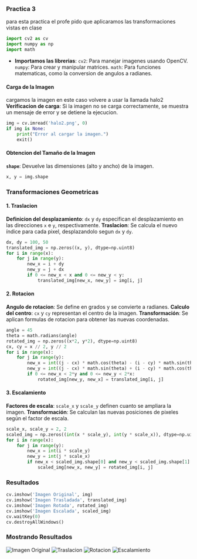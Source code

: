 ### Practica 3
para esta practica el profe pido que aplicaramos las transformaciones vistas en clase

```python
import cv2 as cv
import numpy as np
import math
```
- **Importamos las librerias**: 
  `cv2`: Para manejar imagenes usando OpenCV.
  `numpy`: Para crear y manipular matrices.
  `math`: Para funciones matematicas, como la conversion de angulos a radianes.


#### **Carga de la Imagen**
cargamos la imagen en este caso volvere a usar la llamada halo2
**Verificacion de carga**: Si la imagen no se carga correctamente, se muestra un mensaje de error y se detiene la ejecucion.

```python
img = cv.imread('halo2.png', 0)
if img is None:
    print("Error al cargar la imagen.")
    exit()
```


#### **Obtencion del Tamaño de la Imagen**
 **`shape`**: Devuelve las dimensiones (alto y ancho) de la imagen.

```python
x, y = img.shape
```

### **Transformaciones Geometricas**

#### 1. Traslacion

**Definicion del desplazamiento**: `dx` y `dy` especifican el desplazamiento en las direcciones `x` e `y`, respectivamente.
**Traslacion**: Se calcula el nuevo índice para cada pixel, desplazandolo segun `dx` y `dy`.

```python
dx, dy = 100, 50
translated_img = np.zeros((x, y), dtype=np.uint8)
for i in range(x):
    for j in range(y):
        new_x = i + dy
        new_y = j + dx
        if 0 <= new_x < x and 0 <= new_y < y:
            translated_img[new_x, new_y] = img[i, j]
```


#### 2. Rotacion

**Angulo de rotacion**: Se define en grados y se convierte a radianes.
**Calculo del centro**: `cx` y `cy` representan el centro de la imagen.
**Transformación**: Se aplican formulas de rotacion para obtener las nuevas coordenadas.

```python
angle = 45
theta = math.radians(angle)
rotated_img = np.zeros((x*2, y*2), dtype=np.uint8)
cx, cy = x // 2, y // 2
for i in range(x):
    for j in range(y):
        new_x = int((j - cx) * math.cos(theta) - (i - cy) * math.sin(theta) + cx + x//2)
        new_y = int((j - cx) * math.sin(theta) + (i - cy) * math.cos(theta) + cy + y//2)
        if 0 <= new_x < 2*y and 0 <= new_y < 2*x:
            rotated_img[new_y, new_x] = translated_img[i, j]
```


#### 3. Escalamiento

**Factores de escala**: `scale_x` y `scale_y` definen cuanto se ampliara la imagen.
**Transformación**: Se calculan las nuevas posiciones de pixeles según el factor de escala.

```python
scale_x, scale_y = 2, 2
scaled_img = np.zeros((int(x * scale_y), int(y * scale_x)), dtype=np.uint8)
for i in range(x):
    for j in range(y):
        new_x = int(i * scale_y)
        new_y = int(j * scale_x)
        if new_x < scaled_img.shape[0] and new_y < scaled_img.shape[1]:
            scaled_img[new_x, new_y] = rotated_img[i, j]
```


### Resultados
```python
cv.imshow('Imagen Original', img)
cv.imshow('Imagen Trasladada', translated_img)
cv.imshow('Imagen Rotada', rotated_img)
cv.imshow('Imagen Escalada', scaled_img)
cv.waitKey(0)
cv.destroyAllWindows()
```

### Mostrando Resultados
![Imagen Original]()
![Traslacion]()
![Rotacion]()
![Escalamiento]()
